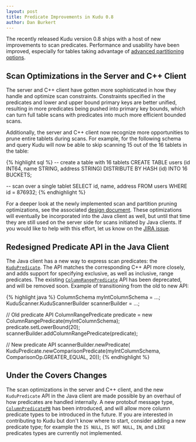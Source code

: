 ```yaml
---
layout: post
title: Predicate Improvements in Kudu 0.8
author: Dan Burkert
---
```


The recently released Kudu version 0.8 ships with a host of new improvements to
scan predicates. Performance and usability have been improved, especially for
tables taking advantage of [advanced partitioning
options](http://getkudu.io/docs/schema_design.html#data-distribution).

<!--more-->

## Scan Optimizations in the Server and C++ Client

The server and C++ client have gotten more sophisticated in how they handle and
optimize scan constraints. Constraints specified in the predicates and lower
and upper bound primary keys are better unified, resulting in more predicates
being pushed into primary key bounds, which can turn full table scans with
predicates into much more efficient bounded scans.

Additionally, the server and C++ client now recognize more opportunities to
prune entire tablets during scans. For example, for the following schema and
query Kudu will now be able to skip scanning 15 out of the 16 tablets in the
table:

{% highlight sql %}
-- create a table with 16 tablets
CREATE TABLE users (id INT64, name STRING, address STRING)
DISTRIBUTE BY HASH (id) INTO 16 BUCKETS;

-- scan over a single tablet
SELECT id, name, address FROM users
WHERE id = 876932;
{% endhighlight %}

For a deeper look at the newly implemented scan and partition pruning
optimizations, see the associated [design
document](https://github.com/apache/incubator-kudu/blob/master/docs/design-docs/scan-optimization-partition-pruning.md).
These optimizations will eventually be incorporated into the Java client as
well, but until that time they are still used on the server side for scans
initiated by Java clients. If you would like to help with this effort, let us
know on the [JIRA issue](https://issues.apache.org/jira/browse/KUDU-1065).

## Redesigned Predicate API in the Java Client

The Java client has a new way to express scan predicates: the
[`KuduPredicate`](http://getkudu.io/apidocs/org/kududb/client/KuduPredicate.html).
The API matches the corresponding C++ API more closely, and adds support for
specifying exclusive, as well as inclusive, range predicates. The existing
[`ColumnRangePredicate`](http://getkudu.io/apidocs/org/kududb/client/ColumnRangePredicate.html)
API has been deprecated, and will be removed soon. Example of transitioning from
the old to new API:

{% highlight java %}
ColumnSchema myIntColumnSchema = ...;
KuduScanner.KuduScannerBuilder scannerBuilder = ...;

// Old predicate API
ColumnRangePredicate predicate = new ColumnRangePredicate(myIntColumnSchema);
predicate.setLowerBound(20);
scannerBuilder.addColumnRangePredicate(predicate);

// New predicate API
scannerBuilder.newPredicate(
    KuduPredicate.newComparisonPredicate(myIntColumnSchema, ComparisonOp.GREATER_EQUAL, 20));
{% endhighlight %}

## Under the Covers Changes

The scan optimizations in the server and C++ client, and the new `KuduPredicate`
API in the Java client are made possible by an overhaul of how predicates are
handled internally. A new protobuf message type,
[`ColumnPredicatePB`](https://github.com/apache/incubator-kudu/blob/master/src/kudu/common/common.proto#L273)
has been introduced, and will allow more column predicate types to be introduced
in the future. If you are interested in contributing to Kudu but don't know
where to start, consider adding a new predicate type; for example the `IS NULL`,
`IS NOT NULL`, `IN`, and `LIKE` predicates types are currently not implemented.
